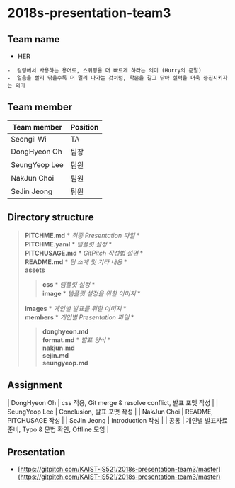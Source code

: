 # 2018s-presentation-team3

## Team name

 - HER
 ```
 -  컬링에서 사용하는 용어로, 스위핑을 더 빠르게 하라는 의미 (Hurry의 준말)
 -  얼음을 빨리 닦을수록 더 멀리 나가는 것처럼, 학문을 갈고 닦아 실력을 더욱 증진시키자는 의미
 ```

## Team member

| Team member     | Position |
|-----------------|------|
|  Seongil Wi     |  TA  |
|  DongHyeon Oh   | 팀장 | 제작총괄, css 적용, 발표 포맷 정리 |
|  SeungYeop Lee  | 팀원 | Conclusion 작성|
|  NakJun Choi    | 팀원 | README, PITCHUSAGE 작성 |
|  SeJin Jeong    | 팀원 | Introduction 작성 |

## Directory structure

> __PITCHME.md__ * *최종 Presentation 파일* *  
> __PITCHME.yaml__ * *템플릿 설정* *  
> __PITCHUSAGE.md__ * *GitPitch 작성법 설명* *  
> __README.md__ * *팀 소개 및 기타 내용* *  
> __assets__
>> __css__ * *템플릿 설정* *  
>> __image__ * *템플릿 설정을 위한 이미지* *  
>  
> __images__ * *개인별 발표를 위한 이미지* *  
> __members__ * *개인별 Presentation 파일* *  
>> __donghyeon.md__  
>> __format.md__ * *발표 양식* *  
>> __nakjun.md__  
>> __sejin.md__  
>> __seungyeop.md__


## Assignment

|  DongHyeon Oh   | css 적용, Git merge & resolve conflict, 발표 포맷 작성 |
|  SeungYeop Lee  | Conclusion, 발표 포맷 작성 |
|  NakJun Choi    | README, PITCHUSAGE 작성 |
|  SeJin Jeong    | Introduction 작성 |
|      공통       | 개인별 발표자료 준비, Typo & 문법 확인, Offline 모임 |

## Presentation

 - [https://gitpitch.com/KAIST-IS521/2018s-presentation-team3/master](https://gitpitch.com/KAIST-IS521/2018s-presentation-team3/master)
